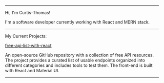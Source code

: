 --------------------------------------------------------------------------------------
Hi, I'm Curtis-Thomas!

I'm a software developer currently working with React and MERN stack.

--------------------------------------------------------------------------------------
My Current Projects:


[free-api-list-with-react](https://curtis-thomas.github.io/free-api-list-with-react/)

An open-source GitHub repository with a collection of free API resources. The project provides a curated list of usable endpoints organized into different categories and includes tools to test them. The front-end is built with React and Material UI.

<!---
Curtis-Thomas/Curtis-Thomas is a ✨ special ✨ repository because its `README.md` (this file) appears on your GitHub profile.
You can click the Preview link to take a look at your changes.
--->
--------------------------------------------------------------------------------------
